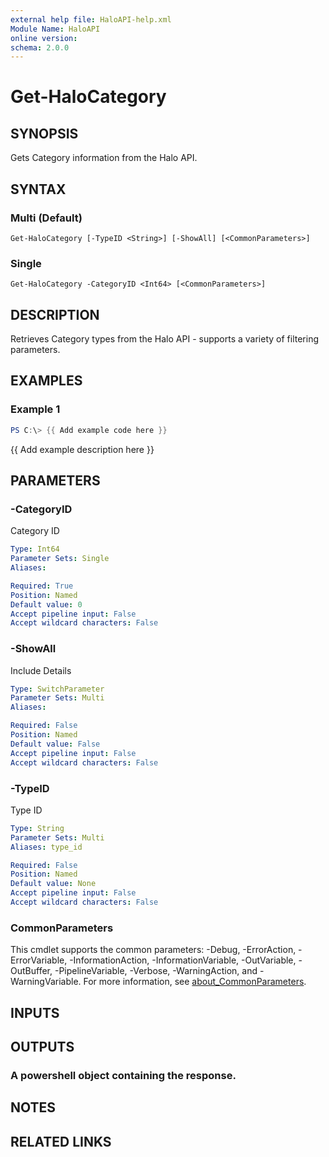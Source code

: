 ```yaml
---
external help file: HaloAPI-help.xml
Module Name: HaloAPI
online version:
schema: 2.0.0
---
```


# Get-HaloCategory

## SYNOPSIS
Gets Category information from the Halo API.

## SYNTAX

### Multi (Default)
```
Get-HaloCategory [-TypeID <String>] [-ShowAll] [<CommonParameters>]
```

### Single
```
Get-HaloCategory -CategoryID <Int64> [<CommonParameters>]
```

## DESCRIPTION
Retrieves Category types from the Halo API - supports a variety of filtering parameters.

## EXAMPLES

### Example 1
```powershell
PS C:\> {{ Add example code here }}
```

{{ Add example description here }}

## PARAMETERS

### -CategoryID
Category ID

```yaml
Type: Int64
Parameter Sets: Single
Aliases:

Required: True
Position: Named
Default value: 0
Accept pipeline input: False
Accept wildcard characters: False
```

### -ShowAll
Include Details

```yaml
Type: SwitchParameter
Parameter Sets: Multi
Aliases:

Required: False
Position: Named
Default value: False
Accept pipeline input: False
Accept wildcard characters: False
```

### -TypeID
Type ID

```yaml
Type: String
Parameter Sets: Multi
Aliases: type_id

Required: False
Position: Named
Default value: None
Accept pipeline input: False
Accept wildcard characters: False
```

### CommonParameters
This cmdlet supports the common parameters: -Debug, -ErrorAction, -ErrorVariable, -InformationAction, -InformationVariable, -OutVariable, -OutBuffer, -PipelineVariable, -Verbose, -WarningAction, and -WarningVariable. For more information, see [about_CommonParameters](http://go.microsoft.com/fwlink/?LinkID=113216).

## INPUTS

## OUTPUTS

### A powershell object containing the response.
## NOTES

## RELATED LINKS

